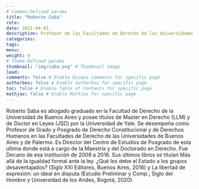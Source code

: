 ```yaml
---
# Common-Defined params
title: "Roberto Saba"
role: 
date: 2021-04-01
description: Profesor de las Facultades de Derecho de las Universidades de Buenos Aires y de Palermo (Argentina)
categories:
tags:
menu: 
weight: 4
# Theme-Defined params
thumbnail: "img/saba.png" # Thumbnail image
lead: 
comments: false # Enable Disqus comments for specific page
authorbox: false # Enable authorbox for specific page
toc: false # Enable Table of Contents for specific page
mathjax: false # Enable MathJax for specific page
---
```


Roberto Saba es abogado graduado en la Facultad de Derecho de la Universidad de Buenos Aires y posee títulos de Master en Derecho (LLM) y de Doctor en Leyes (JSD) por la Universidad de Yale. Se desempeña como Profesor de Grado y Posgrado de Derecho Constitucional y de Derechos Humanos en las Facultades de Derecho de las Universidades de Buenos Aires y de Palermo. Es Director del Centro de Estudios de Posgrado de esta última donde está a cargo de la Maestría y del Doctorado en Derecho. Fue Decano de esa institución de 2009 a 2016. Sus últimos libros se titulan Más allá de la igualdad formal ante la ley. ¿Qué les debe el Estado a los grupos desaventajados? (Siglo XXI Editores, Buenos Aires, 2016) y La libertad de expresión: un ideal en disputa (Estudio Preliminar y Comp.; Siglo del Hombre y Universidad de los Andes, Bogotá, 2020).